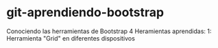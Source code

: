 # git-aprendiendo-bootstrap
Conociendo las herramientas de Bootstrap 4
Heramientas aprendidas:
1: Herramienta "Grid" en diferentes dispositivos
